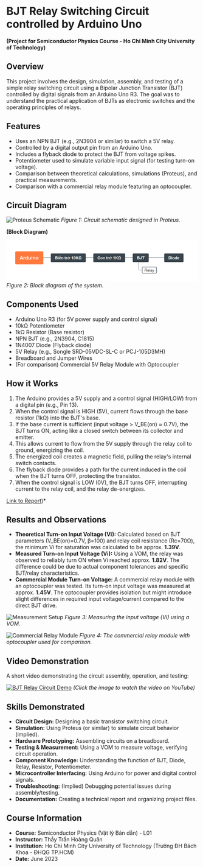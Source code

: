 # BJT Relay Switching Circuit controlled by Arduino Uno

**(Project for Semiconductor Physics Course - Ho Chi Minh City University of Technology)**

## Overview

This project involves the design, simulation, assembly, and testing of a simple relay switching circuit using a Bipolar Junction Transistor (BJT) controlled by digital signals from an Arduino Uno R3. The goal was to understand the practical application of BJTs as electronic switches and the operating principles of relays.

## Features

*   Uses an NPN BJT (e.g., 2N3904 or similar) to switch a 5V relay.
*   Controlled by a digital output pin from an Arduino Uno.
*   Includes a flyback diode to protect the BJT from voltage spikes.
*   Potentiometer used to simulate variable input signal (for testing turn-on voltage).
*   Comparison between theoretical calculations, simulations (Proteus), and practical measurements.
*   Comparison with a commercial relay module featuring an optocoupler.

## Circuit Diagram

![Proteus Schematic](schematic/proteus_schematic.png)
*Figure 1: Circuit schematic designed in Proteus.*

**(Block Diagram)**

![Block Diagram](schematic/block_diagram.png)
*Figure 2: Block diagram of the system.*

## Components Used

*   Arduino Uno R3 (for 5V power supply and control signal)
*   10kΩ Potentiometer
*   1kΩ Resistor (Base resistor)
*   NPN BJT (e.g., 2N3904, C1815)
*   1N4007 Diode (Flyback diode)
*   5V Relay (e.g., Songle SRD-05VDC-SL-C or PCJ-105D3MH)
*   Breadboard and Jumper Wires
*   (For comparison) Commercial 5V Relay Module with Optocoupler

## How it Works

1.  The Arduino provides a 5V supply and a control signal (HIGH/LOW) from a digital pin (e.g., Pin 13).
2.  When the control signal is HIGH (5V), current flows through the base resistor (1kΩ) into the BJT's base.
3.  If the base current is sufficient (input voltage > V_BE(on) ≈ 0.7V), the BJT turns ON, acting like a closed switch between its collector and emitter.
4.  This allows current to flow from the 5V supply through the relay coil to ground, energizing the coil.
5.  The energized coil creates a magnetic field, pulling the relay's internal switch contacts.
6.  The flyback diode provides a path for the current induced in the coil when the BJT turns OFF, protecting the transistor.
7.  When the control signal is LOW (0V), the BJT turns OFF, interrupting current to the relay coil, and the relay de-energizes.

 [Link to Report](./report/HCMUT_BJT_Relay_Report_GroupX.pdf))*

## Results and Observations

*   **Theoretical Turn-on Input Voltage (Vi):** Calculated based on BJT parameters (V_BE(on)=0.7V, β=100) and relay coil resistance (Rc=70Ω), the minimum Vi for saturation was calculated to be approx. **1.39V**.
*   **Measured Turn-on Input Voltage (Vi):** Using a VOM, the relay was observed to reliably turn ON when Vi reached approx. **1.82V**. The difference could be due to actual component tolerances and specific BJT/relay characteristics.
*   **Commercial Module Turn-on Voltage:** A commercial relay module with an optocoupler was tested. Its turn-on input voltage was measured at approx. **1.45V**. The optocoupler provides isolation but might introduce slight differences in required input voltage/current compared to the direct BJT drive.

![Measurement Setup](images/measurement_setup.jpg)
*Figure 3: Measuring the input voltage (Vi) using a VOM.*

![Commercial Relay Module](images/commercial_opto_relay.jpg)
*Figure 4: The commercial relay module with optocoupler used for comparison.*

## Video Demonstration

A short video demonstrating the circuit assembly, operation, and testing:

[![BJT Relay Circuit Demo](https://img.youtube.com/vi/von2baLYxo4/0.jpg)](https://youtu.be/von2baLYxo4)
*(Click the image to watch the video on YouTube)*

## Skills Demonstrated

*   **Circuit Design:** Designing a basic transistor switching circuit.
*   **Simulation:** Using Proteus (or similar) to simulate circuit behavior (implied).
*   **Hardware Prototyping:** Assembling circuits on a breadboard.
*   **Testing & Measurement:** Using a VOM to measure voltage, verifying circuit operation.
*   **Component Knowledge:** Understanding the function of BJT, Diode, Relay, Resistor, Potentiometer.
*   **Microcontroller Interfacing:** Using Arduino for power and digital control signals.
*   **Troubleshooting:** (Implied) Debugging potential issues during assembly/testing.
*   **Documentation:** Creating a technical report and organizing project files.


## Course Information

*   **Course:** Semiconductor Physics (Vật lý Bán dẫn) - L01
*   **Instructor:** Thầy Trần Hoàng Quân
*   **Institution:** Ho Chi Minh City University of Technology (Trường ĐH Bách Khoa - ĐHQG TP.HCM)
*   **Date:** June 2023
